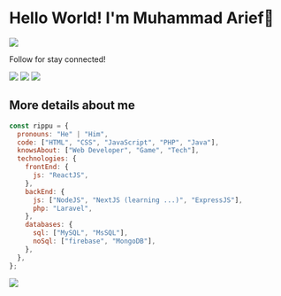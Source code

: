 # Hello World! I'm Muhammad Arief👋
<img src='https://readme-typing-svg.herokuapp.com?color=%2336BCF7&lines=A+gamer+and+loved+to+code.'>

<p>Follow for stay connected!</p>

<a href='http://linkedin.com/in/muhamad-arief-previasakti-suradi/'><img src='https://img.shields.io/badge/LinkedIn-0077B5?style=for-the-badge&&link=&logo=linkedin&logoColor=white'/></a>
<a href='https://github.com/itsmerifz/'><img src='https://img.shields.io/github/followers/itsmerifz.svg?style=for-the-badge&logo=github&logoColor=white'/></a>
<a href='https://itsmerifz.my.id'><img src='https://img.shields.io/badge/website-gray?style=for-the-badge&logo=Google-Chrome&logoColor=white'/></a>


## More details about me
```javascript
const rippu = {
  pronouns: "He" | "Him",
  code: ["HTML", "CSS", "JavaScript", "PHP", "Java"],
  knowsAbout: ["Web Developer", "Game", "Tech"],
  technologies: {
    frontEnd: {
      js: "ReactJS",
    },
    backEnd: {
      js: ["NodeJS", "NextJS (learning ...)", "ExpressJS"],
      php: "Laravel",
    },
    databases: {
      sql: ["MySQL", "MsSQL"],
      noSql: ["firebase", "MongoDB"],
    },
  },
};
```

<img src='https://github-readme-stats.vercel.app/api?username=itsmerifz&theme=dark&hide=issues&show_icons=true&count_private=false&include_all_commits=true'/>
<!-- <img src='https://github-readme-stats.vercel.app/api/top-langs/?username=itsmerifz&theme=dark'/> -->

<!-- ## Last activities
<img src="https://github-readme-stats.vercel.app/api/wakatime?username=itsmerifz"> -->
